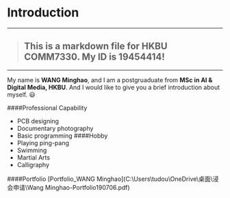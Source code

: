 # Introduction
---
>## This is a markdown file for HKBU COMM7330. My ID is 19454414!
---




My name is **WANG Minghao**, and I am a postgruaduate from **MSc in AI & Digital Media, HKBU**. And I would like to give you a brief introduction about myself.  :smiley:

####Professional Capability
* PCB designing
* Documentary photography
* Basic programming
####Hobby
* Playing ping-pang 
* Swimming
* Martial Arts
* Calligraphy

####Portfolio
[Portfolio_WANG Minghao](C:\Users\tudou\OneDrive\桌面\浸会申请\Wang Minghao-Portfolio190706.pdf)





